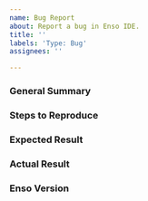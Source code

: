 ```yaml
---
name: Bug Report
about: Report a bug in Enso IDE.
title: ''
labels: 'Type: Bug'
assignees: ''

---
```


<!--
Please ensure that you are using the latest version of Enso IDE before reporting 
the bug! It may have been fixed since.
-->

### General Summary
<!--
- Please include a high-level description of your bug here.
-->

### Steps to Reproduce
<!--
Please list the reproduction steps for your bug.
-->

### Expected Result
<!--
- A description of the results you expected from the reproduction steps.
-->

### Actual Result
<!--
- A description of what actually happens when you perform these steps.
- Please include any error output if relevant.
-->

### Enso Version
<!--
- Please include the version of Enso IDE you are using here.
-->
